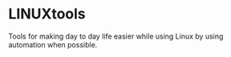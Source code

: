 # LINUXtools
Tools for making day to day life easier while using Linux by using automation when possible.
